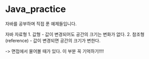 # Java_practice
자바를 공부하며 직접 푼 예제들입니다.



자바 자료형
		1. 값형
		 - 값이 변경되어도 공간의 크기는 변화가 없다. 
		2. 참조형(reference)
		 - 값이 변경되면 공간의 크기가 변한다. 
    
-> 면접에서 물어볼 때가 있다. 이 부분 꼭 기억하기!!!!    
